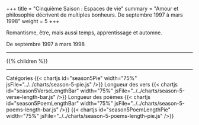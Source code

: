 +++
title = "Cinquième Saison : Espaces de vie"
summary = "Amour et philosophie décrivent de multiples bonheurs. De septembre 1997 à mars 1998"
weight = 5
+++

Romantisme, être, mais aussi temps, apprentissage et automne.

De septembre 1997 à mars 1998

---
{{% children  %}}

---
Catégories
{{< chartjs id="season5Pie" width="75%" jsFile="../../charts/season-5-pie.js" />}}
Longueur des vers
{{< chartjs id="season5VerseLengthBar" width="75%" jsFile="../../charts/season-5-verse-length-bar.js" />}}
Longueur des poèmes
{{< chartjs id="season5PoemLengthBar" width="75%" jsFile="../../charts/season-5-poems-length-bar.js" />}}
{{< chartjs id="season5PoemLengthPie" width="75%" jsFile="../../charts/season-5-poems-length-pie.js" />}}
